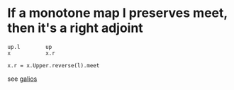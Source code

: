 # If a monotone map l preserves meet, then it's a right adjoint
    up.l        up
    x           x.r
    
    x.r = x.Upper.reverse(l).meet

see [galios](preorder_galios_connection.md)


